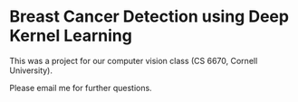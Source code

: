 # Breast Cancer Detection using Deep Kernel Learning

This was a project for our computer vision class (CS 6670, Cornell University).

Please email me for further questions.

